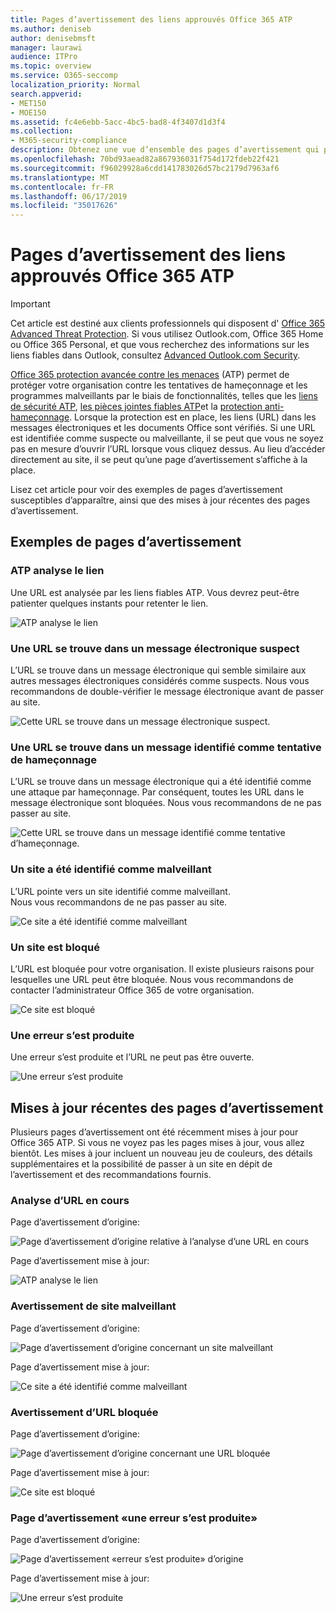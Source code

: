 ```yaml
---
title: Pages d’avertissement des liens approuvés Office 365 ATP
ms.author: deniseb
author: denisebmsft
manager: laurawi
audience: ITPro
ms.topic: overview
ms.service: O365-seccomp
localization_priority: Normal
search.appverid:
- MET150
- MOE150
ms.assetid: fc4e6ebb-5acc-4bc5-bad8-4f3407d1d3f4
ms.collection:
- M365-security-compliance
description: Obtenez une vue d’ensemble des pages d’avertissement qui peuvent s’afficher lorsque la protection avancée contre les menaces d’Office 365 est au travail.
ms.openlocfilehash: 70bd93aead82a867936031f754d172fdeb22f421
ms.sourcegitcommit: f96029928a6cdd141783026d57bc2179d7963af6
ms.translationtype: MT
ms.contentlocale: fr-FR
ms.lasthandoff: 06/17/2019
ms.locfileid: "35017626"
---
```

# <a name="office-365-atp-safe-links-warning-pages"></a>Pages d’avertissement des liens approuvés Office 365 ATP

> [!IMPORTANT]
> Cet article est destiné aux clients professionnels qui disposent d' [Office 365 Advanced Threat Protection](office-365-atp.md). Si vous utilisez Outlook.com, Office 365 Home ou Office 365 Personal, et que vous recherchez des informations sur les liens fiables dans Outlook, consultez [Advanced Outlook.com Security](https://support.office.com/article/advanced-outlook-com-security-for-office-365-subscribers-882d2243-eab9-4545-a58a-b36fee4a46e2).

[Office 365 protection avancée contre les menaces](office-365-atp.md) (ATP) permet de protéger votre organisation contre les tentatives de hameçonnage et les programmes malveillants par le biais de fonctionnalités, telles que les [liens de sécurité ATP](atp-safe-links.md), [les pièces jointes fiables ATP](atp-safe-attachments.md)et la [protection anti-hameçonnage](anti-phishing-protection.md). Lorsque la protection est en place, les liens (URL) dans les messages électroniques et les documents Office sont vérifiés. Si une URL est identifiée comme suspecte ou malveillante, il se peut que vous ne soyez pas en mesure d’ouvrir l’URL lorsque vous cliquez dessus. Au lieu d’accéder directement au site, il se peut qu’une page d’avertissement s’affiche à la place. 
  
Lisez cet article pour voir des exemples de pages d’avertissement susceptibles d’apparaître, ainsi que des mises à jour récentes des pages d’avertissement.
  
## <a name="examples-of-warning-pages"></a>Exemples de pages d’avertissement

### <a name="atp-is-scanning-the-link"></a>ATP analyse le lien

Une URL est analysée par les liens fiables ATP. Vous devrez peut-être patienter quelques instants pour retenter le lien.

![ATP analyse le lien](media/ee8dd5ed-6b91-4248-b054-12b719e8d0ed.png)

### <a name="a-url-is-in-a-suspicious-email-message"></a>Une URL se trouve dans un message électronique suspect

L’URL se trouve dans un message électronique qui semble similaire aux autres messages électroniques considérés comme suspects. Nous vous recommandons de double-vérifier le message électronique avant de passer au site.

![Cette URL se trouve dans un message électronique suspect.](media/33f57923-23e3-4b0f-838b-6ad589ba897b.png)

### <a name="a-url-is-in-a-message-identified-as-a-phishing-attempt"></a>Une URL se trouve dans un message identifié comme tentative de hameçonnage

L’URL se trouve dans un message électronique qui a été identifié comme une attaque par hameçonnage. Par conséquent, toutes les URL dans le message électronique sont bloquées. Nous vous recommandons de ne pas passer au site.

![Cette URL se trouve dans un message identifié comme tentative d’hameçonnage.](media/6e544a28-0604-4821-aba6-d5a57bb917e5.png)

### <a name="a-site-has-been-identified-as-malicious"></a>Un site a été identifié comme malveillant

L’URL pointe vers un site identifié comme malveillant.  <br/> Nous vous recommandons de ne pas passer au site.

![Ce site a été identifié comme malveillant](media/058883c8-23f0-4672-9c1c-66b084796177.png)

### <a name="a-site-is-blocked"></a>Un site est bloqué

L’URL est bloquée pour votre organisation. Il existe plusieurs raisons pour lesquelles une URL peut être bloquée. Nous vous recommandons de contacter l’administrateur Office 365 de votre organisation.

![Ce site est bloqué](media/6b4bda2d-a1e6-419e-8b10-588e83c3af3f.png)

### <a name="an-error-has-occurred"></a>Une erreur s’est produite

Une erreur s’est produite et l’URL ne peut pas être ouverte.

![Une erreur s’est produite](media/2f7465a4-1cf4-4c1c-b7d4-3c07e4b795b4.png)

## <a name="recent-updates-to-warning-pages"></a>Mises à jour récentes des pages d’avertissement

Plusieurs pages d’avertissement ont été récemment mises à jour pour Office 365 ATP. Si vous ne voyez pas les pages mises à jour, vous allez bientôt. Les mises à jour incluent un nouveau jeu de couleurs, des détails supplémentaires et la possibilité de passer à un site en dépit de l’avertissement et des recommandations fournis.

### <a name="url-scan-in-progress"></a>Analyse d’URL en cours

Page d’avertissement d’origine:

![Page d’avertissement d’origine relative à l’analyse d’une URL en cours](media/04368763-763f-43d6-94a4-a48291d36893.png)

Page d’avertissement mise à jour:

![ATP analyse le lien](media/ee8dd5ed-6b91-4248-b054-12b719e8d0ed.png)

### <a name="malicious-site-warning"></a>Avertissement de site malveillant

Page d’avertissement d’origine:

![Page d’avertissement d’origine concernant un site malveillant](media/b9efda09-6dd8-46ef-82cb-56e4d538b8f5.png)

Page d’avertissement mise à jour:

![Ce site a été identifié comme malveillant](media/058883c8-23f0-4672-9c1c-66b084796177.png)

### <a name="blocked-url-warning"></a>Avertissement d’URL bloquée

Page d’avertissement d’origine:

![Page d’avertissement d’origine concernant une URL bloquée](media/3d6ba028-30bf-45fc-958e-d3aad3defc83.png)

Page d’avertissement mise à jour:

![Ce site est bloqué](media/6b4bda2d-a1e6-419e-8b10-588e83c3af3f.png)

### <a name="error-occurred-warning-page"></a>Page d’avertissement «une erreur s’est produite»

Page d’avertissement d’origine:

![Page d’avertissement «erreur s’est produite» d’origine](media/9aaa4383-2f23-48be-bdaa-8efbcb2acc70.png)

Page d’avertissement mise à jour:

![Une erreur s’est produite](media/2f7465a4-1cf4-4c1c-b7d4-3c07e4b795b4.png)
   
